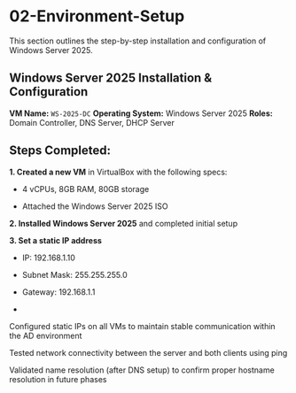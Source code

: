 # 02-Environment-Setup
This section outlines the step-by-step installation and configuration of Windows Server 2025.

## Windows Server 2025 Installation & Configuration
**VM Name:** `WS-2025-DC`
**Operating System:** Windows Server 2025
**Roles:** Domain Controller, DNS Server, DHCP Server

## Steps Completed:
**1. Created a new VM** in VirtualBox with the following specs:

  * 4 vCPUs, 8GB RAM, 80GB storage

  * Attached the Windows Server 2025 ISO

**2. Installed Windows Server 2025** and completed initial setup

**3. Set a static IP address**

  * IP: 192.168.1.10

  * Subnet Mask: 255.255.255.0

  * Gateway: 192.168.1.1
  * 
Configured static IPs on all VMs to maintain stable communication within the AD environment

Tested network connectivity between the server and both clients using ping

Validated name resolution (after DNS setup) to confirm proper hostname resolution in future phases

